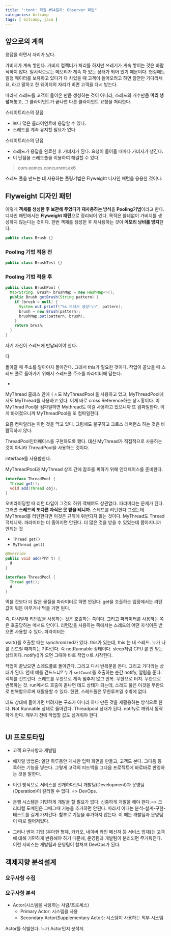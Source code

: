 ```yaml
---
title: ":tent: 학원 #54일차: Observer 패턴"
categories: bitcamp
tags: [ bitcamp, java ]
---
```


## 앞으로의 계획



응답을 하면서 자리가 났다. 



가비지가 계속 쌓인다. 가비지 컬렉터가 처리를 하지만 쓰레기가 계속 쌓이는 것은 바람직하지 않다. 일시적으로는 메모리가 계속 차 있는 상태가 되어 있기 때문이다. 현실에도 일정 웨이터를 보유하고 있다가 다 차있을 때 고객이 들어오려고 하면 잠깐만 기다리세요, 라고 말하고 한 웨이터의 자리가 비면 고객을 다시 받는다.

따라서 스레드를 고객이 들어온 만큼 생성하는 것이 아니라, 스레드의 개수만큼 **미리 생성**해놓고, 그 클라이언트가 끝나면 다른 클라이언트 요청을 처리한다.

스테이트리스의 장점

- 보다 많은 클라이언트에 응답할 수 있다.
- 스레드를 계속 유지할 필요가 없다

스테이트리스의 단점

- 스레드가 응답을 완료한 후 가비지가 된다. 요청이 들어올 때마다 가비지가 생긴다.
- 이 단점을 스레드풀을 이용하여 해결할 수 있다.

> com.eomcs.concurrent.ex6

스레드 풀을 만드는 데 사용하는 풀링기법은 Flyweight 디자인 패턴을 응용한 것이다.

## Flyweight 디자인 패턴

이렇게 **객체를 생성한 후 보관해 두었다가 재사용하는 방식**을 **Pooling기법**이라고 한다. 디자인 패턴에서는 **Flyweight 패턴**으로 정리되어 있다. 목적은 쓸데없이 가비지를 생성하지 않는다는 것이다. 한번 객체를 생성한 후 재사용하는 것이 **메모리 낭비를 방지**한다.

```java
public class Brush {}
```

### Pooling 기법 적용 전

```java
public class BrushTest {}
```



### Pooling 기법 적용 후

```java
public class BrushPool {
  Map<String, Brush> brushMap = new HashMap<>();
  public Brush getBrush(String pattern) {
    if (brush = null) {
      System.out.printf("%s 브러시 생성!\n", pattern);
      brush = new Brush(pattern);
      brushMap.put(pattern, brush);
    }
    return brush;
  }
}
```

자기 자신이 스레드에 반납되어야 한다.

다



돌아갈 때 주소를 알아야지 돌아간다. 그래서 this가 필요한 것이다.  작업이 끝났을 때 스레드 풀로 돌아가기 위해서 스레드풀 주소를 파라미터에 담는다. 

- 

MyThread 클래스 안에ㅓㅅ도 MyThreadPool 을 사용하고 있고, MyThreadPool에서도 MyThread를 사용하고 있다. 이게 바로 cross Reference하는 상ㅅ황이다. 이 MyThrad Pool을 컴파일하면 Mythread도 이걸 사용하고 있으니까 또 컴파일한다. 이게 바껴졌으니까 MyThreadPool을 또 컴파일한다. 

요즘 컴파일러는 이런 것을 막고 있다. 그럼에도 불구하고 크로스 레퍼런스 하는 것은 바람직하지 않다.

ThreadPool인터페이스를 구현하도록 했다. 대신 MyThread가 직접적으로 사용하는 것이 아니라 ThreadPool을 사용하는 것이다.

interface를 사용함한다.



MyThreadPool과 MyThread 상호 간에 참조를 피하기 위해 인터페이스를 준비한다.

```java
interface ThreadPool {
  Thread get();
  void add(Thread obj);
}
```



오버라이딩할 때 리턴 타입이 그것의 하위 객체여도 상관없다.  파라미터는 문제가 된다. 그러면 **스레드의 또다른 자식은 못 받을 테니까.** 스레드를 리턴한다 그랬는데 MyThread를 리턴한다면 이것은 규칙에 위반되지 않는 것이다. MyThread도 Thread객체니까. 파라미터는 더 좁아지면 안된다. 더 많은 것을 받을 수 있었는데 쫍아지니까 안되는 것

- `Thread get()`
- `MyThread get()`

```java
@Override
public void add(라면 t) {
  d
}
```

```java
interface ThreadPool {
  Thread get();
  d
}
```

먹을 것보다 더 많은 물질을 파라미터로 하면 안된다. get을 호출하는 입장에서는 리턴값이 뭐든 아무거나 먹을 거면 된다. 

즉, 다시말해 리턴값을 사용하는 것은 호출하는 쪽이다. 그리고 파라미터를 사용하는 쪽은 호출당하는 메서드 안이다. 리턴값을 사용하는 쪽에서는 스레드의 어떤 자식이든 받으면 사용할 수 있다. 파라미터는 

wait()를 호출할 때는 synchronized가 있다. this가 있는데, this 는 내 스레드. 누가 나를 건드릴 때까지는 기다린다. 즉 notRunnable 상태이다. sleep처럼 CPU 를 안 받는 상태이다. notify()가 오면 그때야 바로 작업ㅇ르 시작한다. 

작업이 끝났으면 스레드풀로 돌아간다. 그리고 다시 반복문을 돈다. 그리고 기다리는 상태가 된다. 언제 얘를 건드느냐? 누가 `setCount`를 호출하는 순간 notify, 알림을 준다. 객체를 건드린다. 스레드를 무한으로 계속 멈추지 않고 반복. 무한으로 터치. 무한으로 반복하는 것. run메서드 호출이 끝나면 데드 상태가 되는데, 스레드 풀은 이것을 무한으로 반복함으로써 재활용할 수 있다. 한편, 스레드풀은 무한루프일 수밖에 없다.

데드 상태에 들어가면 버려지는 구조가 아니라 하나 만든 것을 재활용하는 방식으로 한다. Not Runnable 상태로 돌아간다. Threadpool 상태가 된다. notify로 깨워서 동작하게 한다. 깨우기 전에 작업할 값도 넘겨줘야 한다. 

```java

```



## UI 프로토타입

- 고객 요구사항과 개발팀

- 애자일 방법론: 일단 하루동안 게시판 입력 화면을 만들고, 고객도 본다. 그다음 등록하는 기능을 넣는다. 그렇게 고객의 피드백을 그다음 프로젝트에 바로바로 반영하는 것을 말한다.
- 이런 방식으로 서비스를 전개하다보니 개발팀(Development)과 운영팀(Operation)이 갈라질 수 없다. => DevOps. 
- 은행 시스템은 기민하게 개발을 할 필요가 없다. 신중하게 개발을 해야 한다.=> 크리티컬 도메인은 그때그때 기능을 추가하면 안된다. 따라서 이때는 분석-설계-구현-테스트를 길게 가져간다. 함부로 기능을 추가하지 않는다. 이 때는 개발팀과 운영팀이 따로 떨어져있다.
- 그러나 벤처 기업 (우아한 형제, 카카오, 네이버 라인 메신저 등 서비스 업체)는 고객에 대해 기민하게 반응해야 하기 때문에, 운영팀과 개발팀이 분리되면 무거워진다. 이런 서비스는 개발팀과 운영팀이 함쳐져 DevOps가 된다.



## 객제지향 분석설계

### 요구사항 수집

### 요구사항 분석

- Actor(시스템을 사용하는 사람/프로세스)
  - Primary Actor: 시스템을 사용
  - Secondary Actor(Supplementary Actor): 시스템이 사용하는 외부 시스템



Actor를 식별한다. 누가 Actor인지 분석저

